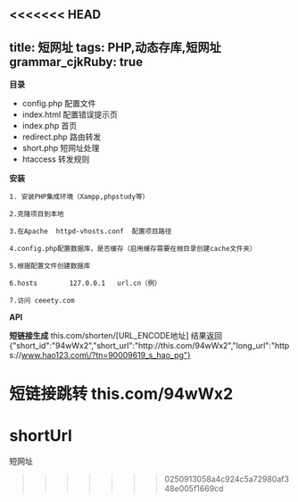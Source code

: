 <<<<<<< HEAD
---
title: 短网址
tags: PHP,动态存库,短网址
grammar_cjkRuby: true
---

**目录**
 - config.php               配置文件
 - index.html               配置错误提示页
 - index.php                首页
 - redirect.php             路由转发
 - short.php                 短网址处理
 - htaccess                转发规则


**安装**

    1. 安装PHP集成环境（Xampp,phpstudy等）
 
    2.克隆项目到本地
 
    3.在Apache  httpd-vhosts.conf  配置项目路径
 
    4.config.php配置数据库，是否缓存（启用缓存需要在根目录创建cache文件夹）
  
    5.根据配置文件创建数据库
  
    6.hosts        127.0.0.1   url.cn（例）
  
    7.访问 ceeety.com

**API**

**短链接生成**
  this.com/shorten/[URL_ENCODE地址]
  结果返回
  {"short_id":"94wWx2","short_url":"http:\/\/this.com\/94wWx2","long_url":"https:\/\/www.hao123.com\/?tn=90009619_s_hao_pg"}
  
**短链接跳转**
  this.com/94wWx2
=======
# shortUrl
短网址
>>>>>>> 0250913058a4c924c5a72980af348e005f1669cd
